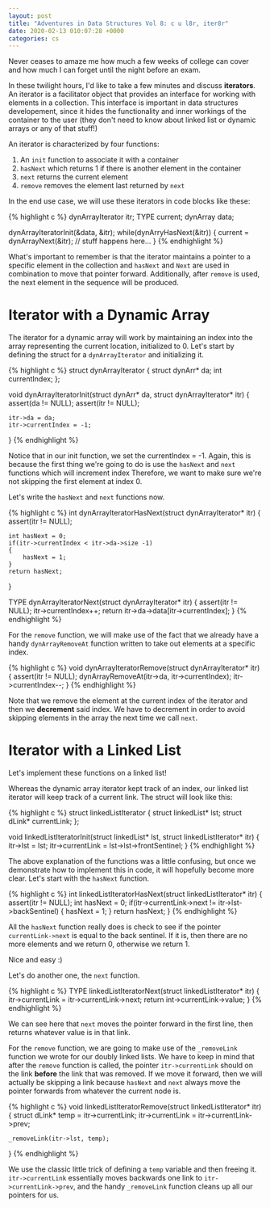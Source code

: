 ```yaml
---
layout: post
title: "Adventures in Data Structures Vol 8: c u l8r, iter8r"
date: 2020-02-13 010:07:28 +0000
categories: cs
---
```


Never ceases to amaze me how much a few weeks of college can cover and how much I can forget until the night before an exam.

In these twilight hours, I'd like to take a few minutes and discuss **iterators**.
An iterator is a facilitator object that provides an interface for working with elements in a collection.
This interface is important in data structures developement, since it hides the functionality and inner workings of the container to the user (they don't need to know about linked list or dynamic arrays or any of that stuff!)

An iterator is characterized by four functions:

1. An `init` function to associate it with a container
2. `hasNext` which returns 1 if there is another element in the container
3. `next` returns the current element
4. `remove` removes the element last returned by `next`

In the end use case, we will use these iterators in code blocks like these:

{% highlight c %}
dynArrayIterator itr;
TYPE current;
dynArray data;

dynArrayIteratorInit(&data, &itr);
while(dynArryHasNext(&itr))
{
	current = dynArrayNext(&itr);
	// stuff happens here...
}
{% endhighlight %}

What's important to remember is that the iterator maintains a pointer to a specific element in the collection and `hasNext` and `Next` are used in combination to move that pointer forward.
Additionally, after `remove` is used, the next element in the sequence will be produced.

# Iterator with a Dynamic Array

The iterator for a dynamic array will work by maintaining an index into the array representing the current location, initialized to 0.
Let's start by defining the struct for a `dynArrayIterator` and initializing it.

{% highlight c %}
struct dynArrayIterator
{
	struct dynArr* da;
	int currentIndex;
};

void dynArrayIteratorInit(struct dynArr* da, struct dynArrayIterator* itr)
{
	assert(da != NULL);
	assert(itr != NULL);

	itr->da = da;
	itr->currentIndex = -1;
}
{% endhighlight %}

Notice that in our init function, we set the currentIndex = -1.
Again, this is because the first thing we're going to do is use the `hasNext` and `next` functions which will increment index
Therefore, we want to make sure we're not skipping the first element at index 0.

Let's write the `hasNext` and `next` functions now.

{% highlight c %}
int dynArrayIteratorHasNext(struct dynArrayIterator* itr)
{
	assert(itr != NULL);

	int hasNext = 0;
	if(itr->currentIndex < itr->da->size -1)
	{
		hasNext = 1;
	}
	return hasNext;
}

TYPE dynArrayIteratorNext(struct dynArrayIterator* itr)
{
	assert(itr != NULL);
	itr->currentIndex++;
	return itr->da->data[itr->currentIndex];
}
{% endhighlight %}

For the `remove` function, we will make use of the fact that we already have a handy `dynArrayRemoveAt` function written to take out elements at a specific index.

{% highlight c %}
void dynArrayIteratorRemove(struct dynArrayIterator* itr)
{
	assert(itr != NULL);
	dynArrayRemoveAt(itr->da, itr->currentIndex);
	itr->currentIndex--;
}
{% endhighlight %}

Note that we remove the element at the current index of the iterator and then we **decrement** said index.
We have to decrement in order to avoid skipping elements in the array the next time we call `next`.

# Iterator with a Linked List

Let's implement these functions on a linked list!

Whereas the dynamic array iterator kept track of an index, our linked list iterator will keep track of a current link.
The struct will look like this:

{% highlight c %}
struct linkedListIterator
{
	struct linkedList* lst;
	struct dLink* currentLink;
};

void linkedListIteratorInit(struct linkedList* lst, struct linkedListIterator* itr)
{
	itr->lst = lst;
	itr->currentLink = lst->lst->frontSentinel;
}
{% endhighlight %}

The above explanation of the functions was a little confusing, but once we demonstrate how to implement this in code, it will hopefully become more clear.
Let's start with the `hasNext` function.

{% highlight c %}
int linkedListIteratorHasNext(struct linkedListIterator* itr)
{
	assert(itr != NULL);
	int hasNext = 0;
	if(itr->currentLink->next != itr->lst->backSentinel)
	{
		hasNext = 1;
	}
	return hasNext;
}
{% endhighlight %}

All the `hasNext` function really does is check to see if the pointer `currentLink->next` is equal to the back sentinel.
If it is, then there are no more elements and we return 0, otherwise we return 1.

Nice and easy :)

Let's do another one, the `next` function.

{% highlight c %}
TYPE linkedListIteratorNext(struct linkedListIterator* itr)
{
	itr->currentLink = itr->currentLink->next;
	return int->currentLink->value;
}
{% endhighlight %}

We can see here that `next` moves the pointer forward in the first line, then returns whatever value is in that link.

For the `remove` function, we are going to make use of the `_removeLink` function we wrote for our doubly linked lists.
We have to keep in mind that after the `remove` function is called, the pointer `itr->currentLink` should on the link **before** the link that was removed.
If we move it forward, then we will actually be skipping a link because `hasNext` and `next` always move the pointer forwards from whatever the current node is.

{% highlight c %}
void linkedListIteratorRemove(struct linkedListIterator* itr)
{
	struct dLink* temp = itr->currentLink;
	itr->currentLink = itr->currentLink->prev;

	_removeLink(itr->lst, temp);
}
{% endhighlight %}

We use the classic little trick of defining a `temp` variable and then freeing it.
`itr->currentLink` essentially moves backwards one link to `itr->currentLink->prev`, and the handy `_removeLink` function cleans up all our pointers for us.
